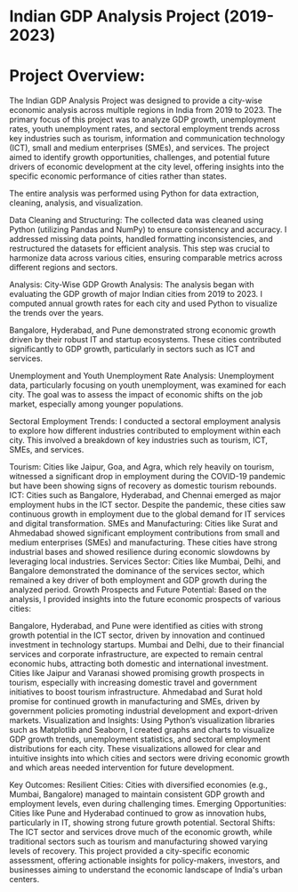 # Indian GDP Analysis Project (2019-2023)
# Project Overview:
The Indian GDP Analysis Project was designed to provide a city-wise economic analysis across multiple regions in India from 2019 to 2023. The primary focus of this project was to analyze GDP growth, unemployment rates, youth unemployment rates, and sectoral employment trends across key industries such as tourism, information and communication technology (ICT), small and medium enterprises (SMEs), and services. The project aimed to identify growth opportunities, challenges, and potential future drivers of economic development at the city level, offering insights into the specific economic performance of cities rather than states.

The entire analysis was performed using Python for data extraction, cleaning, analysis, and visualization.

Data Cleaning and Structuring:
The collected data was cleaned using Python (utilizing Pandas and NumPy) to ensure consistency and accuracy. I addressed missing data points, handled formatting inconsistencies, and restructured the datasets for efficient analysis. This step was crucial to harmonize data across various cities, ensuring comparable metrics across different regions and sectors.

Analysis:
City-Wise GDP Growth Analysis:
The analysis began with evaluating the GDP growth of major Indian cities from 2019 to 2023. I computed annual growth rates for each city and used Python to visualize the trends over the years.

Bangalore, Hyderabad, and Pune demonstrated strong economic growth driven by their robust IT and startup ecosystems. These cities contributed significantly to GDP growth, particularly in sectors such as ICT and services.

Unemployment and Youth Unemployment Rate Analysis:
Unemployment data, particularly focusing on youth unemployment, was examined for each city. The goal was to assess the impact of economic shifts on the job market, especially among younger populations.

Sectoral Employment Trends: I conducted a sectoral employment analysis to explore how different industries contributed to employment within each city. This involved a breakdown of key industries such as tourism, ICT, SMEs, and services.

Tourism: Cities like Jaipur, Goa, and Agra, which rely heavily on tourism, witnessed a significant drop in employment during the COVID-19 pandemic but have been showing signs of recovery as domestic tourism rebounds.
ICT: Cities such as Bangalore, Hyderabad, and Chennai emerged as major employment hubs in the ICT sector. Despite the pandemic, these cities saw continuous growth in employment due to the global demand for IT services and digital transformation.
SMEs and Manufacturing: Cities like Surat and Ahmedabad showed significant employment contributions from small and medium enterprises (SMEs) and manufacturing. These cities have strong industrial bases and showed resilience during economic slowdowns by leveraging local industries.
Services Sector: Cities like Mumbai, Delhi, and Bangalore demonstrated the dominance of the services sector, which remained a key driver of both employment and GDP growth during the analyzed period.
Growth Prospects and Future Potential: Based on the analysis, I provided insights into the future economic prospects of various cities:

Bangalore, Hyderabad, and Pune were identified as cities with strong growth potential in the ICT sector, driven by innovation and continued investment in technology startups.
Mumbai and Delhi, due to their financial services and corporate infrastructure, are expected to remain central economic hubs, attracting both domestic and international investment.
Cities like Jaipur and Varanasi showed promising growth prospects in tourism, especially with increasing domestic travel and government initiatives to boost tourism infrastructure.
Ahmedabad and Surat hold promise for continued growth in manufacturing and SMEs, driven by government policies promoting industrial development and export-driven markets.
Visualization and Insights:
Using Python’s visualization libraries such as Matplotlib and Seaborn, I created graphs and charts to visualize GDP growth trends, unemployment statistics, and sectoral employment distributions for each city. These visualizations allowed for clear and intuitive insights into which cities and sectors were driving economic growth and which areas needed intervention for future development.

Key Outcomes:
Resilient Cities: Cities with diversified economies (e.g., Mumbai, Bangalore) managed to maintain consistent GDP growth and employment levels, even during challenging times.
Emerging Opportunities: Cities like Pune and Hyderabad continued to grow as innovation hubs, particularly in IT, showing strong future growth potential.
Sectoral Shifts: The ICT sector and services drove much of the economic growth, while traditional sectors such as tourism and manufacturing showed varying levels of recovery.
This project provided a city-specific economic assessment, offering actionable insights for policy-makers, investors, and businesses aiming to understand the economic landscape of India's urban centers.









